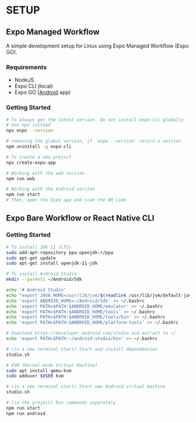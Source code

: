 # SETUP

## Expo Managed Workflow

A simple development setup for Linux using Expo Managed Workflow (Expo GO).

### Requirements

- NodeJS
- Expo CLI (local)
- Expo GO ([Android](https://play.google.com/store/apps/details?id=host.exp.exponent) app)

### Getting Started

```bash
# To always get the latest version, do not install expo-cli globally
# Use npx instead
npx expo --version

# removing the global version, if `expo --version` return a version
npm uninstall -g expo-cli

# To create a new project
npx create-expo-app

# Working with the web version
npm run web

# Working with the Android version
npm run start
# Then, open the Expo app and scan the QR Code
```

## Expo Bare Workflow or React Native CLI

### Getting Started

```bash
# To install JDK 11 (LTS)
sudo add-apt-repository ppa:openjdk-r/ppa
sudo apt-get update
sudo apt-get install openjdk-11-jdk

# To install Android Studio
mkdir --parents ~/Android/Sdk

echo '# Android Studio'
echo "export JAVA_HOME=/usr/lib/jvm/$(readlink /usr/lib/jvm/default-java)" >> ~/.bashrc
echo 'export ANDROID_HOME=~/Android/Sdk' >> ~/.bashrc
echo 'export PATH=$PATH:$ANDROID_HOME/emulator' >> ~/.bashrc
echo 'export PATH=$PATH:$ANDROID_HOME/tools' >> ~/.bashrc
echo 'export PATH=$PATH:$ANDROID_HOME/tools/bin' >> ~/.bashrc
echo 'export PATH=$PATH:$ANDROID_HOME/platform-tools' >> ~/.bashrc

# Download https://developer.android.com/studio and extract to ~/
echo 'export PATH=$PATH:~/android-studio/bin' >> ~/.bashrc

# (in a new terminal start) Start and install dependencies
studio.sh

# KVM (Kernel-mode Virtual Machine)
sudo apt install qemu-kvm
sudo adduser $USER kvm

# (in a new terminal start) Start new Android virtual machine
studio.sh

# (in the project) Run commands separately
npm run start
npm run android
```
